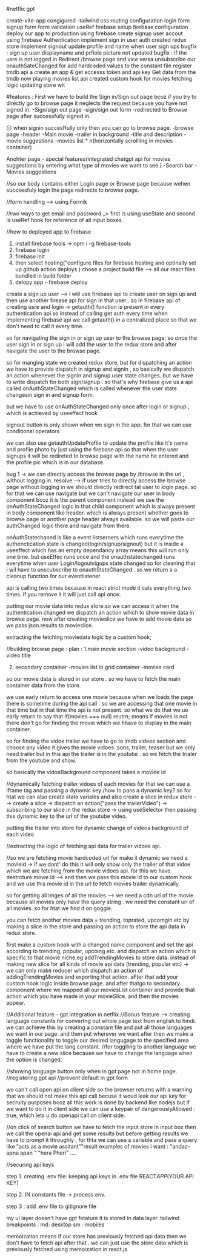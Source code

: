 #netflix gpt

create-vite-app
congigured -tailwind css
routing configuration
login form
signup form
form validation
useRef
firebase setup
firebase configuration
deploy our app to production using firebase
create signup user accout using firebase Authentication
implement sign in user auth
created redux store
implement signout
update profile and name when user sign ups
bugfix : sign up user displayname and prfiole picture not updated
bugfix : if the usre is not logged in Redirect /browse page and vice versa
unsubscribe our onauthSateChanged for
add hardcoded values to the constant file
register tmdb api a create an app & get accesss token and api key
Get data from the tmdb now playing movies list api
created custom hook for movies fetching logic
updating store wit

#features :
First we have to build the Sign in/Sign out page bcoz if you try to directly go to browse page it neglects the request because you have not signed in.
-Sign/sign out page
-sign/sign out form
-redirected to Browse page after successfully signed in.

😑 when signin succesffully only then you can go to browse page.
-browse page
-header
-Main movie
-trailer in background
-title and description
-movie suggestions
-movies list \* n(horizontally scrollling in movies container)

Anohter page - special features(integrated chatgpt api for movies suggestions by entering what type of movies we want to see.)
-Search bar
-Movies suggestions

//so our body contains either Login page or Browse page because wehen succsesfuly login the page redirects to browse page.

//form handling --> using Formik

//two ways to get email and password \_> first is using useState and second is useRef hook for reference of all input boxes.

//how to deployed app to firebase

1. install firebase tools -> npm i -g firebase-tools
2. firebase login
3. firebase init
4. then select hosting("configure files for firebase hosting and optinally set up github action deploys )
   chose a project
   build file --> all our react files bundled in build folder
5. delopy app - firebase deploy

create a sign up user --> i will use firebase api to create user on sign up and then use another firease api for sign in that user .
so in firebase api of creating usre and login -> getauth() function is present in every authentication api so instead of calling get auth every time when implementing firebase api
we call getauth() in a centralized place so that we don't need to call it every time.

so for navigating the sign in or sign up user to the browse page;
so once the user sign in or sign up i will add the user to the redux store and after navigate the user to the browse page.

so for manging state we created redux store, but for dispatching an action we have to provide dispatch in signup and signin , so basically we dispatch an action whenever the signin and signup user state changes. but we have to write dispatch for both sign/signup . so that's why firebase give us a api called onAuthStateChanged which is called whenever the user state changesin sign in and signup form.

but we have to use onAuthStateChanged only once after login or signup , which is achieved by useeffect hook

signout button is only shown when we sign in the app. for that we can use conditional operators

we can also use getauthUpdateProfile to update the profile like it's name and profile photo by just using the firebase api so that when the user signups it will be redireted to browse page with the name he entered and the profile pic which is in our database.

bug 1 -> we can directly access the browse page by /browse in the url , without logging in.
resolve --> if user tries to directly access the browse page without logging in we should directly redirect tat user to login page.
so for that we can use navigate but we can't navigate our user in body component bcoz it is the parent component instead we use the onAuthStateChanged logic in that child component which is always present in body component like header. which is always present whether goes to browse page or another page header always available. so we will paste our authChanged logic there and navigate from there.

onAuthStatechaned is like a event listserners which runs everytime the authenctication state is changed(login/signup/signout) but it is inside a useeffect which has an empty dependancy array means this will run only one time. but useEffec runs once and the onauthstatechanged runs everytime when user Login/logoutsigups state changed so for cleaning that i wil have to unscubscribe to onauthStateChanged . so we return a a cleanup function for our eventlistener

api is calling two times because in react strict mode it cals everything two times. if you remove it it will just call api once.

putting our movie data into redux store.so we can access it when the authentication changed we dispatch an action which to show movie data in browse page.
now after creating movieslice we have to add movie data so we pass json.results to movieslice.

extracting the fetching moviedata logic by a custom hook;

//building browse page : plan :
1.main movie section
-video background
-video title

2. secondary container
   -movies list in grid container
   -movies card

so our movie data is stored in our store . so we have to fetch the main container data from the store.

we use early return to access one movie because when we loads the page there is sometime during the api call . so we are accessing that one movie in that time but in that time the api is not present. so what we do that we ue early return to say that if(movies === null) reutrn; means if movies is not there don't go for finding the movie which we hhave to display in the main container.

so for finding the vidoe trailer we have to go to imdb videos section and choose any video it gives the movie vidoes ,sons, trailer, teaser but we only need trailer but in this api the trailer is in the youtube . so we fetch the trialer from the youtube and show.

so basically the vidoeBackground component takes a movide id

//dynamically fetching trailer vidoes of each movies for that we can use a iframe tag and passing a dynamic key /how to pass a dynamic key? so for htat we can also create state variales and also create a slice in redux store --> create a slice -> dispatch an action("pass the trailerVideo") -> subscribing to our slice in the redux store -> using useSelector then passing this dynamic key to the url of the youtube video.

putting the trailer into store for dynamic change of videos background of each video

//extracting the logic of fetching api data for trailer vidoes api.

//so we are fetching movie hardcoded url for make it dynamic we need a movieid -> if we dont' do this it will only show only the trailer of that vidoe which we are fetching from the movie vidoes api.
for this we have destrcture movie id --> and then we pass this movie id to our custom hook and we use this movie id in the url to fetch movies trailer dynamically.

so for getting all imges of all the movies --> we need a cdn url of the movie because all movies only have the query string . we need the constant url of all movies. so for htat we find it on goggle.

you can fetch another movies data = trending, toprated, upcomgin etc
by making a slice in the store and passing an action to store the api data in redux store.

first make a custom hook with a changed name component and set the api according to trending, popular, upcoing etc. and dispatch an action which is specific to that movie niche.eg addTrendingMovies to store data.
instead of making new slice for all kinds of movie api data (trending, popular etc) -> we can only make reducer which dispatch an action of addingTrendingMovies and exporting that action.
aFter that add your custom hook logic inside browse page.
and after thatgo to secondary component where we mapped all our moviesList container and provide that action which you have made in your movieSlice. and then the movies appear.

//Additional feature - gpt integration in netflix
//Bonus feature --> creating language constants for convertng out whole page text from english to hindi.
we can achieve this by creating a constant file and put all those languages we want in our page. and then put wherever we want after then we make a toggle functionality to toggle our desired langugage to the specified area where we have put the lang constant.
//for togglling to another language we have to create a new slice because we have to change the language when the option is changed.

//showing language button only when in gpt page not in home page.
//registering gpt api
//prevent default in gpt form

we can't call open api on client side so the browser returns with a warning that we should not make this api call becuse it woud leak our api key for secruity purposes bcoz all this work is done by backend like nodejs but if we want to do it in client side we can use a keypair of dangerouslyAllowed : true, which lets u do openapi call on client side.

//on click of search button we have to fetch the input store in input box then we call the openai api and get some results but before getting results we have to prompt it throughly , for thta we can use a variable and pass a query like "acts as a movie assitant""result examples of movies i want : "andaz-apna apan " "hera Pheri" ....

//securing api keys

step 1. creating .env file:
keeping api keys in .env file
REACT*APP*(YOUR API KEY)

step 2. IN constants file -> process.env.

step 3 : add .env file to gitignore file

my ui layer doesn't have gpt fetature it is stored in data layer.
tailwind breakpoints :
md: desktop
sm : mobiles

memoization means if our store has previously fetched api data then we don't have to fetch api after that . we can just use the store data which is previously fetched using memoization in react.js
